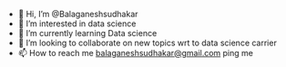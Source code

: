 - 👋 Hi, I’m @Balaganeshsudhakar
- 👀 I’m interested in data science
- 🌱 I’m currently learning Data science
- 💞️ I’m looking to collaborate on new topics wrt to data science carrier
- 📫 How to reach me balaganeshsudhakar@gmail.com ping me

<!---
balaganeshsudhakar/balaganeshsudhakar is a ✨ special ✨ repository because its `README.md` (this file) appears on your GitHub profile.
You can click the Preview link to take a look at your changes.
--->
